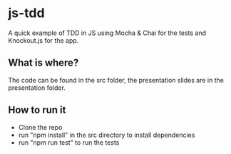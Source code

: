 # js-tdd

A quick example of TDD in JS using Mocha & Chai for the tests and Knockout.js for the app.

## What is where?

The code can be found in the src folder, the presentation slides are in the presentation folder.

## How to run it

- Clone the repo
- run "npm install" in the src directory to install dependencies
- run "npm run test" to run the tests